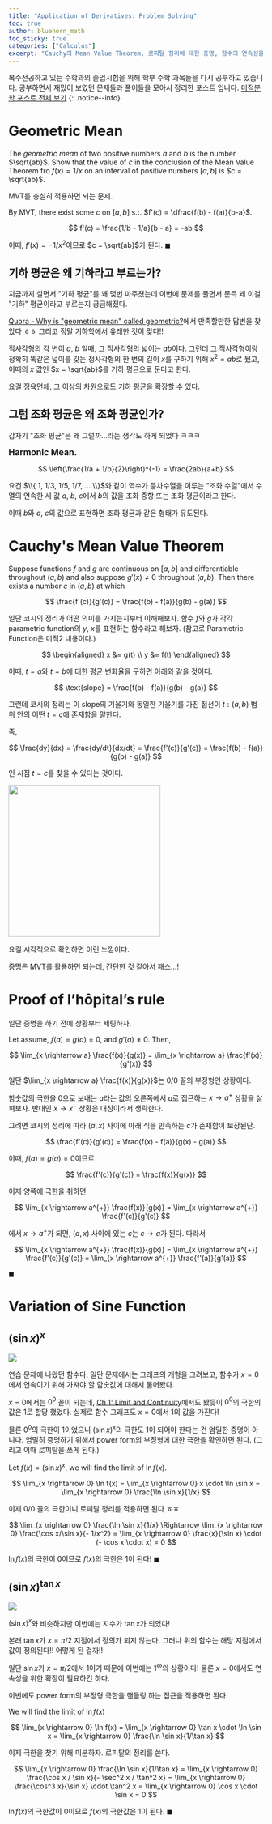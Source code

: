 ```yaml
---
title: "Application of Derivatives: Problem Solving"
toc: true
author: bluehorn_math
toc_sticky: true
categories: ["Calculus"]
excerpt: "Cauchy의 Mean Value Theorem, 로피탈 정리에 대한 증명, 함수의 연속성을 위한 확장."
---
```


복수전공하고 있는 수학과의 졸업시험을 위해 학부 수학 과목들을 다시 공부하고 있습니다. 공부하면서 재밌어 보였던 문제들과 풀이들을 모아서 정리한 포스트 입니다. [미적분학 포스트 전체 보기](/categories/calculus)
{: .notice--info}

# Geometric Mean

<div class="notice" markdown="1">

The *geometric mean* of two positive numbers $a$ and $b$ is the number $\sqrt{ab}$. Show that the value of $c$ in the conclusion of the Mean Value Theorem fro $f(x) = 1/x$ on an interval of positive numbers $[a, b]$ is $c = \sqrt{ab}$.

</div>

MVT를 충실히 적용하면 되는 문제.

By MVT, there exist some $c$ on $[a, b]$ s.t. $f'(c) = \dfrac{f(b) - f(a)}{b-a}$.

$$
f'(c) = \frac{1/b - 1/a}{b - a} = -ab
$$

이때, $f'(x) = - 1 / x^2$이므로 $c = \sqrt{ab}$가 된다. $\blacksquare$

## 기하 평균은 왜 기하라고 부르는가?

지금까지 살면서 "기하 평균"를 꽤 몇번 마주쳤는데 이번에 문제를 풀면서 문득 왜 이걸 "기하" 평균이라고 부르는지 궁금해졌다.

[Quora - Why is "geometric mean" called geometric?](https://www.quora.com/Why-is-geometric-mean-called-geometric/answer/Manuel-Loureiro-1?ch=10&oid=11749497&share=c6f13763&srid=UrDgl&target_type=answer)에서 만족할만한 답변을 찾았다 ㅎㅎ 그리고 정말 기하학에서 유래한 것이 맞다!!

직사각형의 각 변이 $a$, $b$ 일때, 그 직사각형의 넓이는 $ab$이다. 그런데 그 직사각형이랑 정확히 똑같은 넓이를 갖는 정사각형의 한 변의 길이 $x$를 구하기 위해 $x^2 = ab$로 뒀고, 이때의 $x$ 값인 $x = \sqrt{ab}$를 기하 평균으로 둔다고 한다.

요걸 정육면체, 그 이상의 차원으로도 기하 평균을 확장할 수 있다.

## 그럼 조화 평균은 왜 조화 평균인가?

갑자기 "조화 평균"은 왜 그럴까...라는 생각도 하게 되었다 ㅋㅋㅋ

<div class="notice" markdown="1">

<big><b>Harmonic Mean.</b></big>

$$
\left(\frac{1/a + 1/b}{2}\right)^{-1} = \frac{2ab}{a+b}
$$

</div>

요건 $\\{ 1, 1/3, 1/5, 1/7, ... \\}$와 같이 역수가 등차수열을 이루는 "조화 수열"에서 수열의 연속한 세 값 $a$, $b$, $c$에서 $b$의 값을 조화 중항 또는 조화 평균이라고 한다.

이때 $b$와 $a$, $c$의 값으로 표현하면 조화 평균과 같은 형태가 유도된다.

# Cauchy's Mean Value Theorem

<div class="notice" markdown="1">

Suppose functions $f$ and $g$ are continuous on $[a, b]$ and differentiable throughout $(a, b)$ and also suppose $g'(x) \ne 0$ throughout $(a, b)$. Then there exists a number $c$ in $(a, b)$ at which

$$
\frac{f'(c)}{g'(c)} = \frac{f(b) - f(a)}{g(b) - g(a)}
$$

</div>

일단 코시의 정리가 어떤 의미를 가지는지부터 이해해보자. 함수 $f$와 $g$가 각각 parametric function의 $y$, $x$를 표현하는 함수라고 해보자. (참고로 Parametric Function은 미적2 내용이다.)

$$
\begin{aligned}
x &= g(t) \\
y &= f(t)
\end{aligned}
$$

이때, $t=a$와 $t=b$에 대한 평균 변화율을 구하면 아래와 같을 것이다.

$$
\text{slope} = \frac{f(b) - f(a)}{g(b) - g(a)}
$$

그런데 코시의 정리는 이 slope의 기울기와 동일한 기울기를 가진 접선이 $t: (a, b)$ 범위 안의 어떤 $t=c$에 존재함을 말한다.

즉,

$$
\frac{dy}{dx} = \frac{dy/dt}{dx/dt} = \frac{f'(c)}{g'(c)} = \frac{f(b) - f(a)}{g(b) - g(a)}
$$

인 시점 $t=c$를 찾을 수 있다는 것이다.

<div class="img-wrapper">
<img src="/images/mathematics/calculus/cauchy-mean-value-theorem.png" width="300px">
</div>

요걸 시각적으로 확인하면 이런 느낌이다.

증명은 MVT를 활용하면 되는데, 간단한 것 같아서 패스...!

# Proof of l’hôpital’s rule

일단 증명을 하기 전에 상황부터 세팅하자.

<div class="notice" markdown="1">

Let assume, $f(a) = g(a) = 0$, and $g'(a) \ne 0$. Then,

$$
\lim_{x \rightarrow a} \frac{f(x)}{g(x)} = \lim_{x \rightarrow a} \frac{f'(x)}{g'(x)}
$$

</div>

일단 $\lim_{x \rightarrow a} \frac{f(x)}{g(x)}$는 $0/0$ 꼴의 부정형인 상황이다.

함숫값의 극한을 0으로 보내는 $a$라는 값의 오른쪽에서 $a$로 접근하는 $x \rightarrow a^{+}$ 상황을 살펴보자. 반대인 $x \rightarrow x^{-}$ 상황은 대칭이라서 생략한다.

그려면 코시의 정리에 따라 $(a, x)$ 사이에 아래 식을 만족하는 $c$가 존재함이 보장된단.

$$
\frac{f'(c)}{g'(c)} = \frac{f(x) - f(a)}{g(x) - g(a)}
$$

이때, $f(a) = g(a) = 0$이므로

$$
\frac{f'(c)}{g'(c)} = \frac{f(x)}{g(x)}
$$

이제 양쪽에 극한을 취하면


$$
\lim_{x \rightarrow a^{+}} \frac{f(x)}{g(x)} = \lim_{x \rightarrow a^{+}} \frac{f'(c)}{g'(c)}
$$

에서 $x \rightarrow a^{+}$가 되면, $(a, x)$ 사이에 있는 $c$는 $c \rightarrow a$가 된다. 따라서

$$
\lim_{x \rightarrow a^{+}} \frac{f(x)}{g(x)} = \lim_{x \rightarrow a^{+}} \frac{f'(c)}{g'(c)} = \lim_{x \rightarrow a^{+}} \frac{f'(a)}{g'(a)}
$$

$\blacksquare$

# Variation of Sine Function

## $(\sin x)^x$

![](/images/mathematics/calculus/sinx_x.png)

연습 문제에 나왔던 함수다. 일단 문제에서는 그래프의 개형을 그려보고, 함수가 $x=0$에서 연속이기 위해 가져야 할 함숫값에 대해서 물어봤다.

$x=0$에서는 $0^0$ 꼴이 되는데, [Ch 1: Limit and Continuity](https://bluehorn07.github.io/2024/05/01/limit-and-continuity-problem-solving/)에서도 봤듯이 $0^0$의 극한의 값은 $1$로 할당 했었다. 실제로 함수 그래프도 $x = 0$에서 $1$의 값을 가진다!

물론 $0^0$의 극한이 $1$이었으니 $(\sin x)^x$의 극한도 $1$이 되어야 한다는 건 엄밀한 증명이 아니다. 엄밀히 증명하기 위해서 power form의 부정형에 대한 극한을 확인하면 된다. (그리고 이때 로피탈을 쓰게 된다.)

Let $f(x) = (\sin x)^x$, we will find the limit of $\ln f(x)$.

$$
\lim_{x \rightarrow 0} \ln f(x) = \lim_{x \rightarrow 0} x \cdot \ln \sin x = \lim_{x \rightarrow 0} \frac{\ln \sin x}{1/x}
$$

이제 $0/0$ 꼴의 극한이니 로피탈 정리를 적용하면 된다 ㅎㅎ

$$
\lim_{x \rightarrow 0} \frac{\ln \sin x}{1/x} \Rightarrow \lim_{x \rightarrow 0} \frac{\cos x/\sin x}{- 1/x^2} =
\lim_{x \rightarrow 0} \frac{x}{\sin x} \cdot (- \cos x \cdot x) = 0
$$

$\ln f(x)$의 극한이 $0$이므로 $f(x)$의 극한은 $1$이 된다! $\blacksquare$

## $(\sin x)^{\tan x}$

![](/images/mathematics/calculus/sinx_tanx.png)

$(\sin x)^x$와 비슷하지만 이번에는 지수가 $\tan x$가 되었다!

본래 $\tan x$가 $x = \pi/2$ 지점에서 정의가 되지 않는다. 그러나 위의 함수는 해당 지점에서 값이 정의된다!! 어떻게 된 걸까!!

일단 $\sin x$가 $x = \pi/2$에서 $1$이기 때문에 이번에는 $1^{\infty}$의 상황이다! 물론 $x = 0$에서도 연속성을 위한 확장이 필요하긴 하다.

이번에도 power form의 부정형 극한을 핸들링 하는 접근을 적용하면 된다.

We will find the limit of $\ln f(x)$

$$
\lim_{x \rightarrow 0} \ln f(x)
= \lim_{x \rightarrow 0} \tan x \cdot \ln \sin x
= \lim_{x \rightarrow 0} \frac{\ln \sin x}{1/\tan x}
$$

이제 극한을 찾기 위해 미분하자. 로피탈의 정리를 쓴다.

$$
\lim_{x \rightarrow 0} \frac{\ln \sin x}{1/\tan x}
= \lim_{x \rightarrow 0} \frac{\cos x / \sin x}{- \sec^2 x / \tan^2 x}
= \lim_{x \rightarrow 0} \frac{\cos^3 x}{\sin x} \cdot \tan^2 x
= \lim_{x \rightarrow 0} \cos x \cdot \sin x = 0
$$

$\ln f(x)$의 극한값이 $0$이므로 $f(x)$의 극한값은 $1$이 된다. $\blacksquare$
